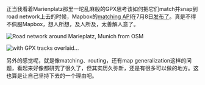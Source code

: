 正当我看着Marienplatz那里一坨乱麻般的GPX思考该如何把它们match并snap到road network上去的时候，Mapbox的[matching API](https://www.mapbox.com/developers/api/map-matching/)在7月8日[发布了](https://www.mapbox.com/blog/map-matching-api/)。真是不得不佩服Mapbox，想人所想，及人所及，太善解人意了。

![Road network around Marieplatz, Munich from OSM](http://luliu.me/wp-content/uploads/2015/07/wpid-屏幕快照-2015-07-12-下午2.46.12.png)

![with GPX tracks overlaid...](http://luliu.me/wp-content/uploads/2015/07/wpid-屏幕快照-2015-07-12-下午2.45.25.png)

另外的感觉呢，就是像matching、routing，还有map generalization这样的问题，看起来好像都研究了很久了，但其实历久弥新，还是有很多可以做的地方。这也算是让自己坚持下去的一个理由吧。